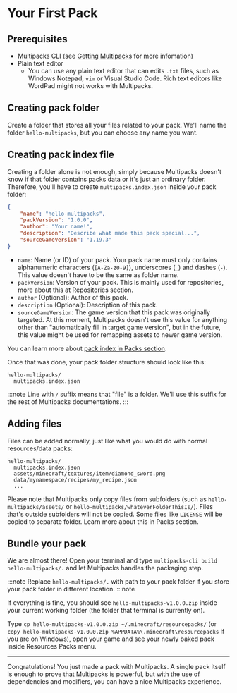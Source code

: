 # Your First Pack
## Prerequisites
- Multipacks CLI (see [Getting Multipacks](./getting-multipacks) for more infomation)
- Plain text editor
  + You can use any plain text editor that can edits ``.txt`` files, such as Windows Notepad, ``vim`` or Visual Studio Code. Rich text editors like WordPad might not works with Multipacks.

## Creating pack folder
Create a folder that stores all your files related to your pack. We'll name the folder ``hello-multipacks``, but you can choose any name you want.

## Creating pack index file
Creating a folder alone is not enough, simply because Multipacks doesn't know if that folder contains packs data or it's just an ordinary folder. Therefore, you'll have to create ``multipacks.index.json`` inside your pack folder:

```json
{
	"name": "hello-multipacks",
	"packVersion": "1.0.0",
	"author": "Your name!",
    "description": "Describe what made this pack special...",
	"sourceGameVersion": "1.19.3"
}
```

- ``name``: Name (or ID) of your pack. Your pack name must only contains alphanumeric characters (``[A-Za-z0-9]``), underscores (``_``) and dashes (``-``). This value doesn't have to be the same as folder name.
- ``packVersion``: Version of your pack. This is mainly used for repositories, more about this at Repositories section.
- ``author`` (Optional): Author of this pack.
- ``description`` (Optional): Description of this pack.
- ``sourceGameVersion``: The game version that this pack was originally targeted. At this moment, Multipacks doesn't use this value for anything other than "automatically fill in target game version", but in the future, this value might be used for remapping assets to newer game version.

You can learn more about [pack index in Packs section](../packs/index-file).

Once that was done, your pack folder structure should look like this:

```
hello-multipacks/
  multipacks.index.json
```

:::note
Line with ``/`` suffix means that "file" is a folder. We'll use this suffix for the rest of Multipacks documentations.
:::

## Adding files
Files can be added normally, just like what you would do with normal resources/data packs:

```
hello-multipacks/
  multipacks.index.json
  assets/minecraft/textures/item/diamond_sword.png
  data/mynamespace/recipes/my_recipe.json
  ...
```

Please note that Multipacks only copy files from subfolders (such as ``hello-multipacks/assets/`` or ``hello-multipacks/whateverFolderThisIs/``). Files that's outside subfolders will not be copied. Some files like ``LICENSE`` will be copied to separate folder. Learn more about this in Packs section.

## Bundle your pack
We are almost there! Open your terminal and type ``multipacks-cli build hello-multipacks/.`` and let Multipacks handles the packaging step.

:::note
Replace ``hello-multipacks/.`` with path to your pack folder if you store your pack folder in different location.
:::note

If everything is fine, you should see ``hello-multipacks-v1.0.0.zip`` inside your current working folder (the folder that terminal is currently on).

Type ``cp hello-multipacks-v1.0.0.zip ~/.minecraft/resourcepacks/`` (or ``copy hello-multipacks-v1.0.0.zip %APPDATA%\.minecraft\resourcepacks`` if you are on Windows), open your game and see your newly baked pack inside Resources Packs menu.

---
Congratulations! You just made a pack with Multipacks. A single pack itself is enough to prove that Multipacks is powerful, but with the use of dependencies and modifiers, you can have a nice Multipacks experience.
